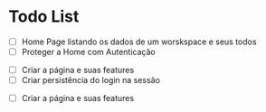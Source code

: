 # Todo List

<!-- FEATURES HOME -->

- [ ] Home Page listando os dados de um worskspace e seus todos
- [ ] Proteger a Home com Autenticação

<!-- FEATURES LOGIN -->

- [ ] Criar a página e suas features
- [ ] Criar persistência do login na sessão

<!-- FEATURES SIGNUP -->

- [ ] Criar a página e suas features
